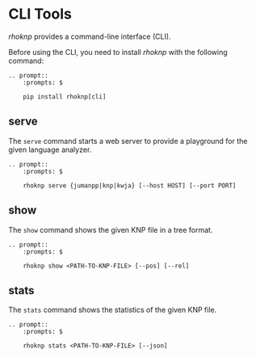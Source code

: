 # CLI Tools

*rhoknp* provides a command-line interface (CLI).

Before using the CLI, you need to install *rhoknp* with the following command:

```{eval-rst}
.. prompt::
    :prompts: $

    pip install rhoknp[cli]
```

## serve

The `serve` command starts a web server to provide a playground for the given language analyzer.

```{eval-rst}
.. prompt::
    :prompts: $

    rhoknp serve {jumanpp|knp|kwja} [--host HOST] [--port PORT]
```

## show

The `show` command shows the given KNP file in a tree format.

```{eval-rst}
.. prompt::
    :prompts: $

    rhoknp show <PATH-TO-KNP-FILE> [--pos] [--rel]
```

## stats

The `stats` command shows the statistics of the given KNP file.

```{eval-rst}
.. prompt::
    :prompts: $

    rhoknp stats <PATH-TO-KNP-FILE> [--json]
```

